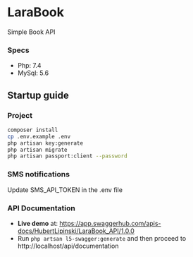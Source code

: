 # LaraBook
Simple Book API

### Specs
- Php: 7.4 <br>
- MySql: 5.6

## Startup guide
### Project
```bash
composer install
cp .env.example .env
php artisan key:generate
php artisan migrate
php artisan passport:client --password
```

### SMS notifications
Update SMS_API_TOKEN in the .env file

### API Documentation
- **Live demo** at: https://app.swaggerhub.com/apis-docs/HubertLipinski/LaraBook_API/1.0.0
- Run ``` php artsan l5-swagger:generate ``` and then proceed to http://localhost/api/documentation
